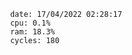 

                date: 17/04/2022 02:28:17
                cpu: 0.1%
                ram: 18.3%
                cycles: 180

                         
